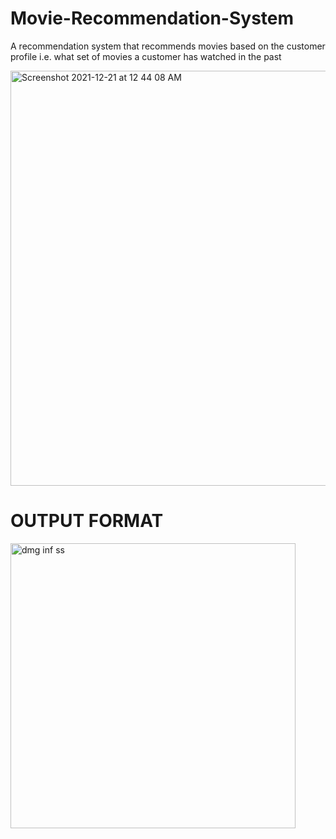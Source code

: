 # Movie-Recommendation-System
A recommendation system that recommends movies based on the customer profile i.e. what set of movies a customer has watched in the past


<img width="664" alt="Screenshot 2021-12-21 at 12 44 08 AM" src="https://user-images.githubusercontent.com/55956769/146820298-aab0cd4e-b866-4b06-af13-5d0e440a0709.png">

# OUTPUT FORMAT


<img width="456" alt="dmg inf ss" src="https://user-images.githubusercontent.com/62876390/146820387-6920d15a-79c3-4093-b4e9-1c628a9757e4.png">
